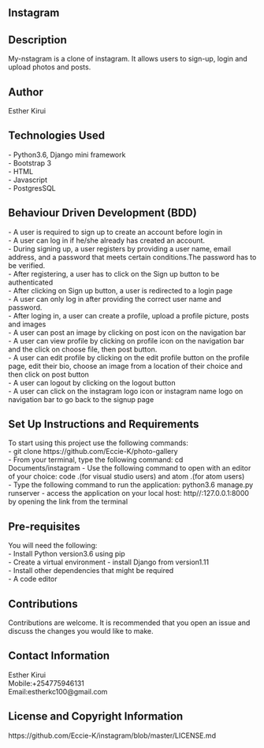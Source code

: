 <h2>Instagram</h2>

<h2>Description</h2>
My-nstagram is a clone of instagram. It allows users to sign-up, login and upload photos and posts.

<h2>Author</h2>
Esther Kirui

<h2>Technologies Used</h2>
- Python3.6, Django mini framework<br>
- Bootstrap 3<br>
- HTML<br>
- Javascript<br>
- PostgresSQL<br>

<h2>Behaviour Driven Development (BDD)</h2>
- A user is required to sign up to create an account before login in <br>
- A user can log in if he/she already has created an account.<br>
- During signing up, a user registers by providing a user name, email address, and a password that meets certain conditions.The password has to be verified.<br>
- After registering, a user has to click on the Sign up button to be authenticated<br>
- After clicking on Sign up button, a user is redirected to a login page<br>
- A user can only log in after providing the correct user name and password.<br>
- After loging in, a user can create a profile, upload a profile picture, posts and images<br>
- A user can post an image by clicking on post icon on the navigation bar<br>
- A user can view profile by clicking on profile icon on the navigation bar and the click on choose file, then post button.<br>
- A user can edit profile by clicking on the edit profile button on the profile page, edit their bio, choose an image from a location of their choice and then click on post button<br>
- A user can logout by clicking on the logout button<br>
- A user can click on the instagram logo icon or instagram name logo on navigation bar to go back to the signup page<br>


<h2>Set Up Instructions and Requirements</h2>
To start using this project use the following commands:<br>
- git clone https://github.com/Eccie-K/photo-gallery<br>
- From your terminal, type the following command: cd Documents/instagram
- Use the following command to open with an editor of your choice: code .(for visual studio users) and atom .(for atom users)<br>
- Type the following command to run the application: python3.6 manage.py runserver
- access the application on your local host: http//:127.0.0.1:8000 by opening the link from the terminal<br>

<h2>Pre-requisites</h2>
You will need the following:<br>
- Install Python version3.6 using pip<br>
- Create a virtual environment
- install Django from version1.11<br>
- Install other dependencies that might be required<br>
- A code editor<br>

<h2>Contributions</h2>
Contributions are welcome. It is recommended that you open an issue and discuss
the changes you would like to make.

<h2>Contact Information</h2>
Esther Kirui<br>
Mobile:+254775946131<br>
Email:estherkc100@gmail.com<br>

<h2>License and Copyright Information</h2>
https://github.com/Eccie-K/instagram/blob/master/LICENSE.md